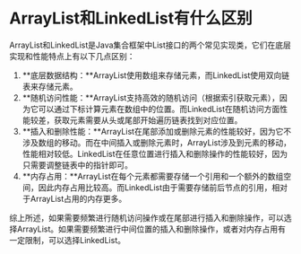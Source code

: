 # ArrayList和LinkedList有什么区别

ArrayList和LinkedList是Java集合框架中List接口的两个常见实现类，它们在底层实现和性能特点上有以下几点区别：

1. **底层数据结构：**ArrayList使用数组来存储元素，而LinkedList使用双向链表来存储元素。
2. **随机访问性能：**ArrayList支持高效的随机访问（根据索引获取元素），因为它可以通过下标计算元素在数组中的位置。而LinkedList在随机访问方面性能较差，获取元素需要从头或尾部开始遍历链表找到对应位置。
3. **插入和删除性能：**ArrayList在尾部添加或删除元素的性能较好，因为它不涉及数组的移动。而在中间插入或删除元素时，ArrayList涉及到元素的移动，性能相对较低。LinkedList在任意位置进行插入和删除操作的性能较好，因为只需要调整链表中的指针即可。
4. **内存占用：**ArrayList在每个元素都需要存储一个引用和一个额外的数组空间，因此内存占用比较高。而LinkedList由于需要存储前后节点的引用，相对于ArrayList占用的内存更多。

综上所述，如果需要频繁进行随机访问操作或在尾部进行插入和删除操作，可以选择ArrayList。如果需要频繁进行中间位置的插入和删除操作，或者对内存占用有一定限制，可以选择LinkedList。

